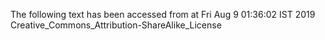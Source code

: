 The following text has been accessed from at Fri Aug 9 01:36:02 IST 2019
Creative_Commons_Attribution-ShareAlike_License
